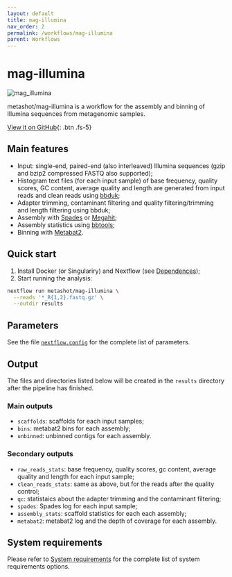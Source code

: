 ```yaml
---
layout: default
title: mag-illumina
nav_order: 2
permalink: /workflows/mag-illumina
parent: Workflows
---
```


# mag-illumina

![mag_illumina](https://img.shields.io/github/v/release/metashot/mag-illumina?sort=semver&label=Latast%20release&style=for-the-badge)

metashot/mag-illumina is a workflow for the assembly and binning of Illumina
sequences from metagenomic samples.

[View it on GitHub](https://github.com/metashot/mag-illumina){: .btn .fs-5}


## Main features

- Input: single-end, paired-end (also interleaved) Illumina sequences (gzip and
  bzip2 compressed FASTQ also supported);
- Histogram text files (for each input sample) of base frequency, quality
  scores, GC content, average quality and length are generated from input reads
  and clean reads using
  [bbduk](https://jgi.doe.gov/data-and-tools/bbtools/bb-tools-user-guide/bbduk-guide/);
- Adapter trimming, contaminant filtering and quality filtering/trimming and
  length filtering using bbduk;
- Assembly with [Spades](https://cab.spbu.ru/software/spades/) or
  [Megahit](https://github.com/voutcn/megahit);
- Assembly statistics using
  [bbtools](https://jgi.doe.gov/data-and-tools/bbtools/bb-tools-user-guide/statistics-guide/);
- Binning with
  [Metabat2](https://bitbucket.org/berkeleylab/metabat/src/master/).

## Quick start

1. Install Docker (or Singulariry) and Nextflow (see [Dependences](/#dependencies));
1. Start running the analysis:
   
  ```bash
  nextflow run metashot/mag-illumina \
    --reads '*_R{1,2}.fastq.gz' \
    --outdir results
  ```

## Parameters
See the file
[`nextflow.config`](https://github.com/metashot/mag-illumina/blob/master/nextflow.config)
for the complete list of parameters.

## Output
The files and directories listed below will be created in the `results` directory
after the pipeline has finished.

### Main outputs

- `scaffolds`: scaffolds for each input samples;
- `bins`: metabat2 bins for each assembly;
- `unbinned`: unbinned contigs for each assembly.

### Secondary outputs

- `raw_reads_stats`: base frequency, quality scores, gc content, average
  quality and length for each input sample;
- `clean_reads_stats`: same as above, but for the reads after the quality
  control;
- `qc`: statistaics about the adapter trimming and the contaminant filtering;
- `spades`: Spades log for each input sample;
- `assembly_stats`: scaffold statistics for each each assembly;
- `metabat2`: metabat2 log and the depth of coverage for each assembly.

## System requirements
Please refer to [System requirements](/#system-requirements) for the complete
list of system requirements options.